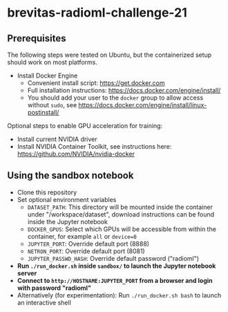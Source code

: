 # brevitas-radioml-challenge-21

## Prerequisites

The following steps were tested on Ubuntu, but the containerized setup should work on most platforms.

- Install Docker Engine
  - Convenient install script: https://get.docker.com
  - Full installation instructions: https://docs.docker.com/engine/install/
  - You should add your user to the `docker` group to allow access without `sudo`, see https://docs.docker.com/engine/install/linux-postinstall/

Optional steps to enable GPU acceleration for training:

- Install current NVIDIA driver
- Install NVIDIA Container Toolkit, see instructions here: https://github.com/NVIDIA/nvidia-docker

## Using the sandbox notebook

- Clone this repository
- Set optional environment variables
  - `DATASET_PATH`: This directory will be mounted inside the container under "/workspace/dataset", download instructions can be found inside the Jupyter notebook
  - `DOCKER_GPUS`: Select which GPUs will be accessible from within the container, for example `all` or `device=0`
  - `JUPYTER_PORT`: Override default port (8888)
  - `NETRON_PORT`: Override default port (8081)
  - `JUPYTER_PASSWD_HASH`: Override default password ("radioml")
- **Run `./run_docker.sh` inside `sandbox/` to launch the Jupyter notebook server**
- **Connect to `http://HOSTNAME:JUPYTER_PORT` from a browser and login with password "radioml"**
- Alternatively (for experimentation): Run `./run_docker.sh bash` to launch an interactive shell
